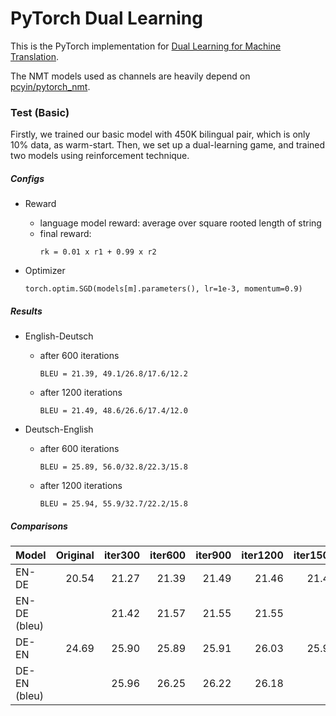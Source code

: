 # PyTorch Dual Learning

This is the PyTorch implementation for [Dual Learning for Machine Translation](https://arxiv.org/abs/1611.00179).

The NMT models used as channels are heavily depend on [pcyin/pytorch\_nmt](https://github.com/pcyin/pytorch_nmt).

### Test (Basic)

Firstly, we trained our basic model with 450K bilingual pair, which is only 10% data, as warm-start. Then, we set up a dual-learning game, and trained two models using reinforcement technique.

##### Configs

- Reward
    - language model reward: average over square rooted length of string
    - final reward:
        ```
        rk = 0.01 x r1 + 0.99 x r2
        ```

- Optimizer
    ```
    torch.optim.SGD(models[m].parameters(), lr=1e-3, momentum=0.9)
    ```

##### Results

- English-Deutsch
    - after 600 iterations
        ```
        BLEU = 21.39, 49.1/26.8/17.6/12.2
        ```
    - after 1200 iterations
        ```
        BLEU = 21.49, 48.6/26.6/17.4/12.0
        ```

- Deutsch-English
    - after 600 iterations
        ```
        BLEU = 25.89, 56.0/32.8/22.3/15.8
        ```
    - after 1200 iterations
        ```
        BLEU = 25.94, 55.9/32.7/22.2/15.8
        ```

##### Comparisons

| Model        | Original | iter300 | iter600 | iter900 | iter1200 | iter1500 | iter3000 | iter4500 | iter6600 |
|--------------|---------:|--------:|--------:|--------:|---------:|---------:|---------:|---------:|---------:|
| EN-DE        | 20.54    | 21.27   | 21.39   | 21.49   | 21.46    | 21.49    | 21.56    | 21.62    | 21.60    |
| EN-DE (bleu) |          | 21.42   | 21.57   | 21.55   | 21.55    |          |          |          |          |
| DE-EN        | 24.69    | 25.90   | 25.89   | 25.91   | 26.03    | 25.94    | 26.02    | 26.18    | 26.20    |
| DE-EN (bleu) |          | 25.96   | 26.25   | 26.22   | 26.18    |          |          |          |          |

